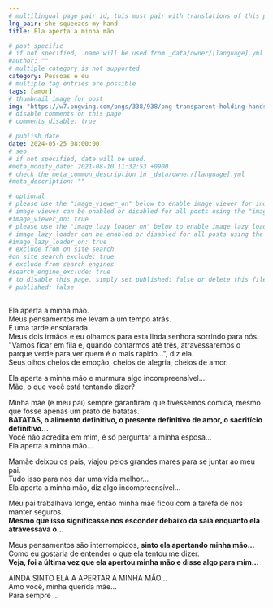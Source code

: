 ```yaml
---
# multilingual page pair id, this must pair with translations of this page. (This name must be unique)
lng_pair: she-squeezes-my-hand
title: Ela aperta a minha mão

# post specific
# if not specified, .name will be used from _data/owner/[language].yml
#author: ""
# multiple category is not supported
category: Pessoas e eu
# multiple tag entries are possible
tags: [amor]
# thumbnail image for post
img: "https://w7.pngwing.com/pngs/338/938/png-transparent-holding-hands-graphics-art-holding-hands-drawing-holding-hands-love-white-photography-thumbnail.png"
# disable comments on this page
# comments_disable: true

# publish date
date: 2024-05-25 08:00:00
# seo
# if not specified, date will be used.
#meta_modify_date: 2021-08-10 11:32:53 +0900
# check the meta_common_description in _data/owner/[language].yml
#meta_description: ""

# optional
# please use the "image_viewer_on" below to enable image viewer for individual pages or posts (_posts/ or [language]/_posts folders).
# image viewer can be enabled or disabled for all posts using the "image_viewer_posts: true" setting in _data/conf/main.yml.
#image_viewer_on: true
# please use the "image_lazy_loader_on" below to enable image lazy loader for individual pages or posts (_posts/ or [language]/_posts folders).
# image lazy loader can be enabled or disabled for all posts using the "image_lazy_loader_posts: true" setting in _data/conf/main.yml.
#image_lazy_loader_on: true
# exclude from on site search
#on_site_search_exclude: true
# exclude from search engines
#search_engine_exclude: true
# to disable this page, simply set published: false or delete this file
# published: false
---
```


<style>
    body {
        background-image: url("https://w7.pngwing.com/pngs/338/938/png-transparent-holding-hands-graphics-art-holding-hands-drawing-holding-hands-love-white-photography-thumbnail.png");

    }

</style>

<body>
<p>
Ela aperta a minha mão.<br>
Meus pensamentos me levam a um tempo atrás.<br>
É uma tarde ensolarada.<br>
Meus dois irmãos e eu olhamos para esta linda senhora sorrindo para nós.<br>
"Vamos ficar em fila e, quando contarmos até três, atravessaremos o 
parque verde para ver quem é o mais rápido...", diz ela.<br>
Seus olhos cheios de emoção, cheios de alegria, cheios de amor.<br>
</p>
<p>
Ela aperta a minha mão e murmura algo incompreensível...<br>
Mãe, o que você está tentando dizer?<br>
</p>
<p>
Minha mãe (e meu pai) sempre garantiram que tivéssemos comida, mesmo que fosse apenas um prato de batatas.<br>
<strong>BATATAS, o alimento definitivo, o presente definitivo de amor, o sacrifício definitivo...</strong><br>
Você não acredita em mim, é só perguntar a minha esposa...<br>
Ela aperta a minha mão...<br>
</p>
<p>
Mamãe deixou os pais, viajou pelos grandes mares para se juntar ao meu pai.<br>
Tudo isso para nos dar uma vida melhor...<br>
Ela aperta a minha mão, diz algo incompreensível...<br>
</p>
<p>
Meu pai trabalhava longe, então minha mãe ficou com a tarefa de nos manter seguros.<br>
<strong>Mesmo que isso significasse nos esconder debaixo da saia enquanto ela atravessava o...</strong><br>
</p>
<p>
Meus pensamentos são interrompidos, <strong>sinto ela apertando minha mão...</strong><br>
Como eu gostaria de entender o que ela tentou me dizer.<br>
<strong>Veja, foi a última vez que ela apertou minha mão e disse algo para mim...</strong><br>
</p>
<p>
AINDA SINTO ELA A APERTAR A MINHA MÃO...<br>
Amo você, minha querida mãe...<br>
Para sempre ...<br>
</p>
</body>
